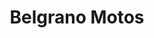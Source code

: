 ---
title: "Belgrano Motos"
url: /san-fernando-del-valle-de-catamarca/belgrano-motos/
shop: Motorrad
---